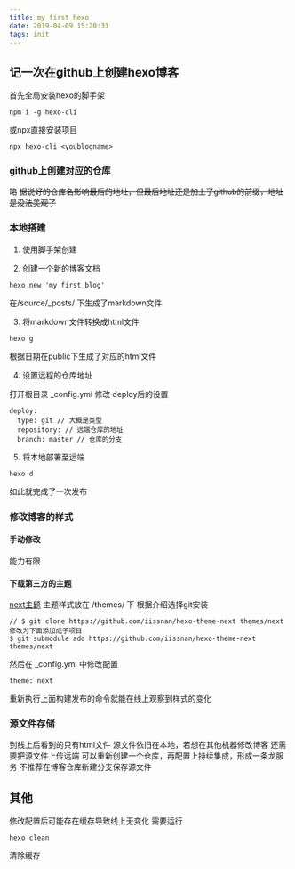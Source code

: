 ```yaml
---
title: my first hexo
date: 2019-04-09 15:20:31
tags: init
---
```


## 记一次在github上创建hexo博客
首先全局安装hexo的脚手架
```node
npm i -g hexo-cli
```
或npx直接安装项目
```node
npx hexo-cli <youblogname>
```
### github上创建对应的仓库
略
~~据说好的仓库名影响最后的地址，但最后地址还是加上了github的前缀，地址是没法美观了~~
### 本地搭建
1. 使用脚手架创建

2. 创建一个新的博客文档

```node
hexo new 'my first blog'
```
在/source/_posts/ 下生成了markdown文件

3. 将markdown文件转换成html文件

```node
hexo g
```
根据日期在public下生成了对应的html文件


4. 设置远程的仓库地址

打开根目录 _config.yml 修改 deploy后的设置
```
deploy:
  type: git // 大概是类型
  repository: // 远端仓库的地址
  branch: master // 仓库的分支
```

5. 将本地部署至远端

```node
hexo d
```

如此就完成了一次发布

### 修改博客的样式

#### 手动修改

能力有限

#### 下载第三方的主题

[next主题](https://github.com/iissnan/hexo-theme-next "主题地址")
主题样式放在 /themes/ 下
根据介绍选择git安装

```git
// $ git clone https://github.com/iissnan/hexo-theme-next themes/next
修改为下面添加成子项目
$ git submodule add https://github.com/iissnan/hexo-theme-next themes/next

```

然后在 _config.yml 中修改配置
```
theme: next
```

重新执行上面构建发布的命令就能在线上观察到样式的变化

### 源文件存储
到线上后看到的只有html文件
源文件依旧在本地，若想在其他机器修改博客
还需要把源文件上传远端
可以重新创建一个仓库，再配置上持续集成，形成一条龙服务
不推荐在博客仓库新建分支保存源文件

## 其他

修改配置后可能存在缓存导致线上无变化
需要运行
```node
hexo clean
```
清除缓存

